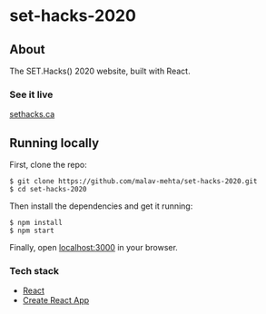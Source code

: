 # set-hacks-2020

## About

The SET.Hacks() 2020 website, built with React.

### See it live

[sethacks.ca](https://sethacks.ca)

## Running locally

First, clone the repo:

```
$ git clone https://github.com/malav-mehta/set-hacks-2020.git
$ cd set-hacks-2020
```

Then install the dependencies and get it running:

```
$ npm install
$ npm start
```

Finally, open [localhost:3000](http://localhost:3000) in your browser.

### Tech stack

- [React](https://reactjs.org/)
- [Create React App](https://github.com/facebook/create-react-app)
